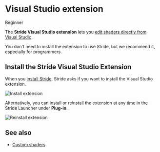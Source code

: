# Visual Studio extension

<span class="badge text-bg-primary">Beginner</span>

The **Stride Visual Studio extension** lets you [edit shaders directly from Visual Studio](../graphics/effects-and-shaders/custom-shaders.md).

You don't need to install the extension to use Stride, but we recommend it, especially for programmers.

## Install the Stride Visual Studio Extension

When you [install Stride](install-stride.md), Stride asks if you want to install the Visual Studio extension.

![Install extension](media/install-VS-plug-in-prompt.webp)

Alternatively, you can install or reinstall the extension at any time in the Stride Launcher under **Plug-in**.

![Reinstall extension](media/reinstall-extension.png)

## See also

* [Custom shaders](../graphics/effects-and-shaders/custom-shaders.md)